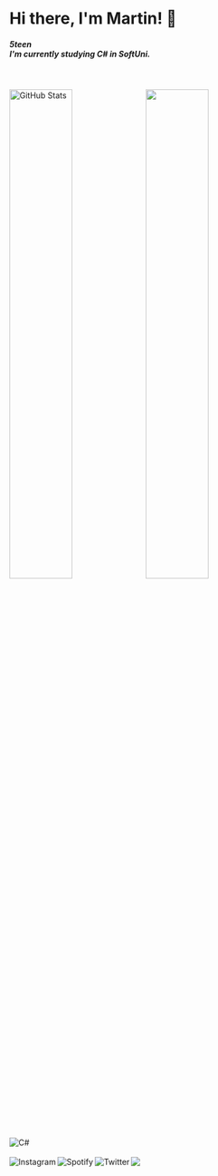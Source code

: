 # Hi there, I'm Martin! 👋

##### 5teen <br> I'm currently studying C# in SoftUni.

<br>

<a href="#"><img align="center" width="47%" src="https://github-readme-stats.vercel.app/api?username=Marti2509&show_icons=true&theme=tokyonight&include_all_commits=true&hide_border=true" alt="GitHub Stats" /></a> <a href="#"><img align="center" width="47%" src="https://github-readme-stats.vercel.app/api/top-langs/?username=Marti2509&layout=compact&theme=tokyonight&hide_border=true" /></a>

<a href="https://docs.microsoft.com/en-us/dotnet/csharp/"><img align="left" src="https://img.shields.io/badge/C%23-239120?style=for-the-badge&logo=c-sharp&logoColor=white" alt="C#" /></a>
<br>
<br>
<a href="https://www.instagram.com/_simov__/"><img align="left" src="https://img.shields.io/badge/Instagram-E4405F?style=for-the-badge&logo=instagram&logoColor=white" alt="Instagram" /></a>
<a href="https://open.spotify.com/user/vxkql0zhf1k16yscw2sjawqb8"><img align="left" src="https://img.shields.io/badge/Spotify-1ED760?&style=for-the-badge&logo=spotify&logoColor=white" alt="Spotify" /></a>
![](https://dcbadge.vercel.app/api/shield/939464105520140328?style=&theme=default-inverted)
<a href="https://twitter.com/_simov__"><img align="left" src="https://img.shields.io/badge/Twitter-1DA1F2?style=for-the-badge&logo=twitter&logoColor=white" alt="Twitter" /></a>
